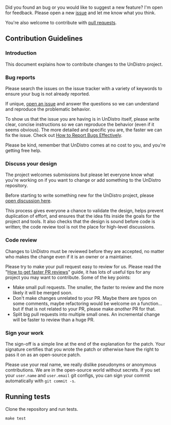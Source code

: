 Did you found an bug or you would like to suggest a new feature? I'm open for feedback. Please open a new [issue](https://github.com/getupio-undistro/undistro/issues) and let me know what you think.

You're also welcome to contribute with [pull requests](https://github.com/getupio-undistro/undistro/pulls).

## Contribution Guidelines

### Introduction

This document explains how to contribute changes to the UnDistro project.

### Bug reports

Please search the issues on the issue tracker with a variety of keywords to ensure your bug is not already reported.

If unique, [open an issue](https://github.com/getupio-undistro/undistro/issues/new) and answer the questions so we can understand and reproduce the problematic behavior.

To show us that the issue you are having is in UnDistro itself, please write clear, concise instructions so we can reproduce the behavior (even if it seems obvious). The more detailed and specific you are, the faster we can fix the issue. Check out [How to Report Bugs Effectively](http://www.chiark.greenend.org.uk/~sgtatham/bugs.html).

Please be kind, remember that UnDistro comes at no cost to you, and you're getting free help.

### Discuss your design

The project welcomes submissions but please let everyone know what you're working on if you want to change or add something to the UnDistro repository.

Before starting to write something new for the UnDistro project, please [open discussion here](https://github.com/getupio-undistro/undistro/discussions/new).

This process gives everyone a chance to validate the design, helps prevent duplication of effort, and ensures that the idea fits inside the goals for the project and tools. It also checks that the design is sound before code is written; the code review tool is not the place for high-level discussions.

### Code review

Changes to UnDistro must be reviewed before they are accepted, no matter who makes the change even if it is an owner or a maintainer.

Please try to make your pull request easy to review for us. Please read the "[How to get faster PR reviews](https://github.com/kubernetes/community/blob/main/contributors/devel/faster_reviews.md)" guide, it has lots of useful tips for any project you may want to contribute. Some of the key points:

* Make small pull requests. The smaller, the faster to review and the more likely it will be merged soon.
* Don't make changes unrelated to your PR. Maybe there are typos on some comments, maybe refactoring would be welcome on a function... but if that is not related to your PR, please make *another* PR for that.
* Split big pull requests into multiple small ones. An incremental change will be faster to review than a huge PR.

### Sign your work

The sign-off is a simple line at the end of the explanation for the patch. Your signature certifies that you wrote the patch or otherwise have the right to pass it on as an open-source patch.


Please use your real name, we really dislike pseudonyms or anonymous contributions. We are in the open-source world without secrets. If you set your `user.name` and `user.email` git configs, you can sign your commit automatically with `git commit -s`.

## Running tests

Clone the repository and run tests.

```
make test
```
